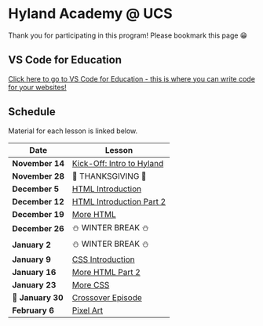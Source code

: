 # Hyland Academy @ UCS
Thank you for participating in this program! Please bookmark this page 😁

## VS Code for Education
[Click here to go to VS Code for Education - this is where you can write code for your websites!](https://vscodeedu.com/my-work/projects)

## Schedule
Material for each lesson is linked below.

| Date | Lesson |
|-|-|
| **November 14** | [Kick-Off: Intro to Hyland](IntroHyland/StudentDesc.md) |
| **November 28** | 🦃 THANKSGIVING 🦃 |
| **December 5** | [HTML Introduction](HtmlIntro/StudentDesc.md) |
| **December 12** | [HTML Introduction Part 2](HtmlIntro2/StudentDesc.md) |
| **December 19** | [More HTML](MoreHtml/StudentDesc.md) |
| **December 26** | ⛄ WINTER BREAK ⛄ |
| **January 2** | ⛄ WINTER BREAK ⛄ |
| **January 9** | [CSS Introduction](CssIntro/StudentDesc.md) |
| **January 16** | [More HTML Part 2](MoreHtmlSub/StudentDesc.md) |
| **January 23** | [More CSS](MoreCss/StudentDesc.md) |
| **🌟 January 30** | [Crossover Episode](CrossoverEpisodePoetry/StudentDesc.md) |
| **February 6** | [Pixel Art](Piskel/StudentDesc.md) |

